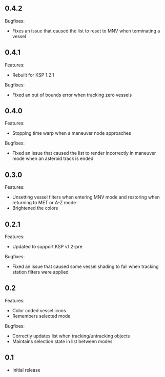 ## 0.4.2
   
Bugfixes:
 
  - Fixes an issue that caused the list to reset to MNV when terminating a vessel
  
## 0.4.1

Features:

  - Rebuilt for KSP 1.2.1
   
Bugfixes:
 
  - Fixed an out of bounds error when tracking zero vessels

## 0.4.0

Features:

  - Stopping time warp when a maneuver node approaches
 
Bugfixes:
 
  - Fixed an issue that caused the list to render incorrectly in maneuver mode when an asteroid track is ended
  
## 0.3.0

Features:

  - Unsetting vessel filters when entering MNV mode and restoring when returning to MET or A-Z mode
  - Brightened the colors

## 0.2.1

Features:

  - Updated to support KSP v1.2-pre

Bugfixes:

  - Fixed an issue that caused some vessel shading to fail when tracking station filters were applied

## 0.2

Features:

  - Color coded vessel icons
  - Remembers selected mode

Bugfixes:

  - Correctly updates list when tracking/untracking objects
  - Maintains selection state in list between modes

## 0.1
  - Initial release
